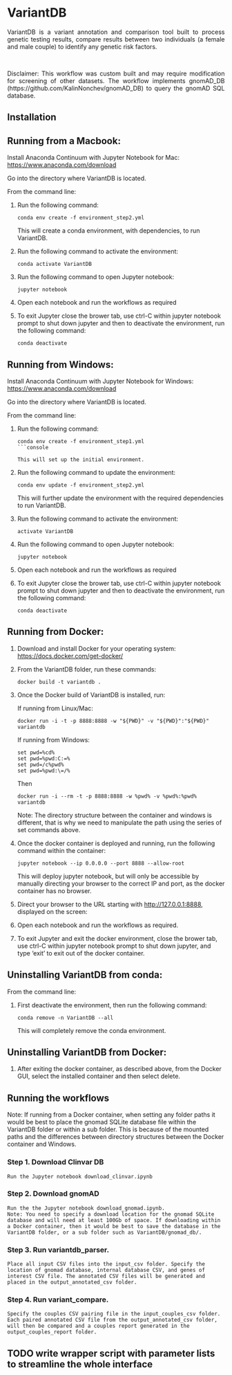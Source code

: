 # VariantDB

<p align="justify">
VariantDB is a variant annotation and comparison tool built to process genetic testing results, compare results between two individuals (a female and male couple) to identify any genetic risk factors.
</p>

<br />

<p align="justify">
Disclaimer: This workflow was custom built and may require modification for screening of other datasets. The workflow implements gnomAD_DB (https://github.com/KalinNonchev/gnomAD_DB) to query the gnomAD SQL database.
</p>

## Installation

## Running from a Macbook:

Install Anaconda Continuum with Jupyter Notebook for Mac:
https://www.anaconda.com/download

Go into the directory where VariantDB is located. 

From the command line:

1.	Run the following command:

	```console
	conda env create -f environment_step2.yml
	```
	
	This will create a conda environment, with dependencies, to run VariantDB.

2.	Run the following command to activate the environment:

	```console
	conda activate VariantDB
	```

3.	Run the following command to open Jupyter notebook:

	```console
	jupyter notebook
	```

4.	Open each notebook and run the workflows as required

5.	To exit Jupyter close the brower tab, use ctrl-C within jupyter notebook prompt to shut down jupyter and then to deactivate the environment, run the following command:

	```console
	conda deactivate
	```

## Running from Windows:

Install Anaconda Continuum with Jupyter Notebook for Windows:
https://www.anaconda.com/download

Go into the directory where VariantDB is located. 

From the command line:

1.	Run the following command:

	```console
	conda env create -f environment_step1.yml
	```console

	This will set up the initial environment.

2.	Run the following command to update the environment:
	
	```console
	conda env update -f environment_step2.yml
	```

	This will further update the environment with the required dependencies to run VariantDB.

3.	Run the following command to activate the environment:

	```console
	activate VariantDB
	```

4.	Run the following command to open Jupyter notebook:

	```console
	jupyter notebook
	```

5.	Open each notebook and run the workflows as required

6.	To exit Jupyter close the brower tab, use ctrl-C within jupyter notebook prompt to shut down jupyter and then to deactivate the environment, run the following command:

	```console
	conda deactivate
	```

## Running from Docker:

1.	Download and install Docker for your operating system: https://docs.docker.com/get-docker/

2.	From the VariantDB folder, run these commands:

	```console
	docker build -t variantdb .
	```

3.	Once the Docker build of VariantDB is installed, run:
	
	If running from Linux/Mac:

	```console	
	docker run -i -t -p 8888:8888 -w "${PWD}" -v "${PWD}":"${PWD}" variantdb
	```	

	If running from Windows:
	
	```console
	set pwd=%cd%
	set pwd=%pwd:C:=%
	set pwd=/c%pwd%
	set pwd=%pwd:\=/%
	```

	Then
	```console
	docker run -i --rm -t -p 8888:8888 -w %pwd% -v %pwd%:%pwd% variantdb
	```
	Note: The directory structure between the container and windows is different, that is why we need to manipulate the path using the series of set commands above.

4.	Once the docker container is deployed and running, run the following command within the container:
	
	```console
	jupyter notebook --ip 0.0.0.0 --port 8888 --allow-root
	```

	This will deploy jupyter notebook, but will only be accessible by manually directing your browser to the correct IP and port, as the docker container has no browser.

5.	Direct your browser to the URL starting with http://127.0.0.1:8888, displayed on the screen:

6.	Open each notebook and run the workflows as required.

7.	To exit Jupyter and exit the docker environment, close the brower tab, use ctrl-C within jupyter notebook prompt to shut down jupyter, and type ‘exit’ to exit out of the docker container.

## Uninstalling VariantDB from conda:

From the command line:

1.	First deactivate the environment, then run the following command:

	```console
	conda remove -n VariantDB --all
	```

	This will completely remove the conda environment.

## Uninstalling VariantDB from Docker:

1.	After exiting the docker container, as described above, from the Docker GUI, select the installed container and then select delete.

## Running the workflows

Note: If running from a Docker container, when setting any folder paths it would be best to place the gnomad SQLite database file within the VariantDB folder or within a sub folder. This is because of the mounted paths and the differences between directory structures between the Docker container and Windows.

### Step 1. Download Clinvar DB
	Run the Jupyter notebook download_clinvar.ipynb

### Step 2. Download gnomAD
	Run the the Jupyter notebook download_gnomad.ipynb.
	Note: You need to specify a download location for the gnomad SQLite database and will need at least 100Gb of space. If downloading within a Docker container, then it would be best to save the database in the VariantDB folder, or a sub folder such as VariantDB/gnomad_db/.

### Step 3. Run variantdb_parser.
	Place all input CSV files into the input_csv folder. Specify the location of gnomad database, internal database CSV, and genes of interest CSV file. The annotated CSV files will be generated and placed in the output_annotated_csv folder.

### Step 4. Run variant_compare.
	Specify the couples CSV pairing file in the input_couples_csv folder. Each paired annotated CSV file from the output_annotated_csv folder, will then be compared and a couples report generated in the output_couples_report folder.

## TODO write wrapper script with parameter lists to streamline the whole interface
